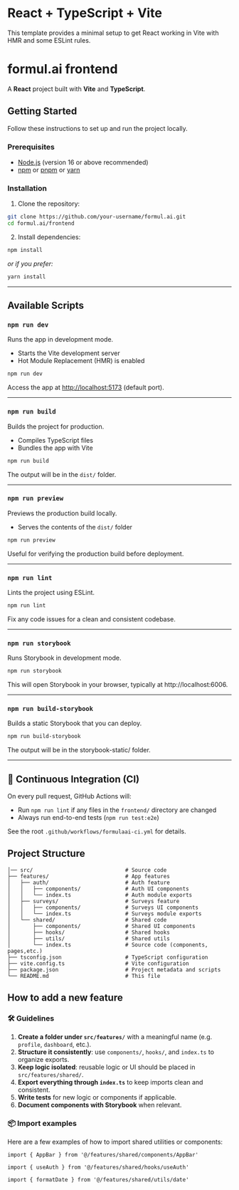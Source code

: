 # React + TypeScript + Vite

This template provides a minimal setup to get React working in Vite with HMR and some ESLint rules.

# formul.ai frontend

A **React** project built with **Vite** and **TypeScript**.

## Getting Started

Follow these instructions to set up and run the project locally.

### Prerequisites

- [Node.js](https://nodejs.org/) (version 16 or above recommended)
- [npm](https://www.npmjs.com/) or [pnpm](https://pnpm.io/) or [yarn](https://yarnpkg.com/)

### Installation

1. Clone the repository:

```bash
git clone https://github.com/your-username/formul.ai.git
cd formul.ai/frontend
```

2. Install dependencies:

```bash
npm install
```

_or if you prefer:_

```bash
yarn install
```

---

## Available Scripts

### `npm run dev`

Runs the app in development mode.

- Starts the Vite development server
- Hot Module Replacement (HMR) is enabled

```bash
npm run dev
```

Access the app at [http://localhost:5173](http://localhost:5173) (default port).

---

### `npm run build`

Builds the project for production.

- Compiles TypeScript files
- Bundles the app with Vite

```bash
npm run build
```

The output will be in the `dist/` folder.

---

### `npm run preview`

Previews the production build locally.

- Serves the contents of the `dist/` folder

```bash
npm run preview
```

Useful for verifying the production build before deployment.

---

### `npm run lint`

Lints the project using ESLint.

```bash
npm run lint
```

Fix any code issues for a clean and consistent codebase.

---

### `npm run storybook`

Runs Storybook in development mode.

```bash
npm run storybook
```

This will open Storybook in your browser, typically at http://localhost:6006.

---

### `npm run build-storybook`

Builds a static Storybook that you can deploy.

```bash
npm run build-storybook
```

The output will be in the storybook-static/ folder.

---

## 🤖 Continuous Integration (CI)

On every pull request, GitHub Actions will:

- Run `npm run lint` if any files in the `frontend/` directory are changed
- Always run end-to-end tests (`npm run test:e2e`)

See the root `.github/workflows/formulaai-ci.yml` for details.

## Project Structure

```
│── src/                             # Source code
├── features/                        # App features
│   ├── auth/                        # Auth feature
│   │   ├── components/              # Auth UI components
│   │   └── index.ts                 # Auth module exports
│   ├── surveys/                     # Surveys feature
│   │   ├── components/              # Surveys UI components
│   │   └── index.ts                 # Surveys module exports
│   └── shared/                      # Shared code
│       ├── components/              # Shared UI components
│       ├── hooks/                   # Shared hooks
│       ├── utils/                   # Shared utils
│       └── index.ts                 # Source code (components, pages,etc.)
├── tsconfig.json                    # TypeScript configuration
├── vite.config.ts                   # Vite configuration
├── package.json                     # Project metadata and scripts
└── README.md                        # This file
```

## How to add a new feature

### 🛠️ Guidelines

1. **Create a folder under `src/features/`** with a meaningful name (e.g. `profile`, `dashboard`, etc.).
2. **Structure it consistently**: use `components/`, `hooks/`, and `index.ts` to organize exports.
3. **Keep logic isolated**: reusable logic or UI should be placed in `src/features/shared/`.
4. **Export everything through `index.ts`** to keep imports clean and consistent.
5. **Write tests** for new logic or components if applicable.
6. **Document components with Storybook** when relevant.

### 📦 Import examples

Here are a few examples of how to import shared utilities or components:

```tsx
import { AppBar } from '@/features/shared/components/AppBar'

import { useAuth } from '@/features/shared/hooks/useAuth'

import { formatDate } from '@/features/shared/utils/date'
```
